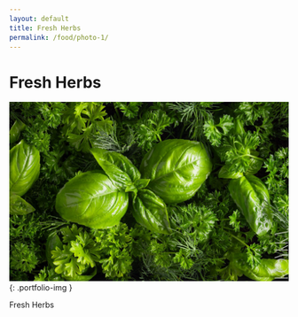 ```yaml
---
layout: default
title: Fresh Herbs
permalink: /food/photo-1/
---
```


# Fresh Herbs

![Photo 1](/assets/images/food/photo-1.jpg){: .portfolio-img }
<p class="caption">Fresh Herbs</p>